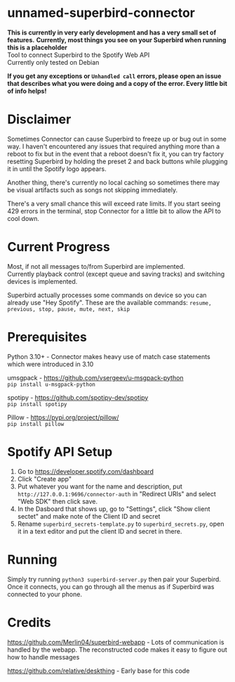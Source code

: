 # unnamed-superbird-connector
**This is currently in very early development and has a very small set of features.**
**Currently, most things you see on your Superbird when running this is a placeholder**  
Tool to connect Superbird to the Spotify Web API \
Currently only tested on Debian

**If you get any exceptions or `Unhandled call` errors, please open an issue that describes what you were doing and a copy of the error. Every little bit of info helps!**

# Disclaimer
Sometimes Connector can cause Superbird to freeze up or bug out in some way. I haven't encountered any issues that required anything more than a reboot to fix
but in the event that a reboot doesn't fix it, you can try factory resetting Superbird by holding the preset 2 and back buttons while plugging it in until the 
Spotify logo appears.

Another thing, there's currently no local caching so sometimes there may be visual artifacts such as songs not skipping immediately.

There's a very small chance this will exceed rate limits. If you start seeing 429 errors in the terminal, stop Connector for a little bit to allow the API to cool down.

# Current Progress
Most, if not all messages to/from Superbird are implemented.\
Currently playback control (except queue and saving tracks) and switching devices is implemented.

Superbird actually processes some commands on device so you can already use "Hey Spotify". These are the available commands:
`resume, previous, stop, pause, mute, next, skip`

# Prerequisites
Python 3.10+ - Connector makes heavy use of match case statements which were introduced in 3.10

umsgpack - https://github.com/vsergeev/u-msgpack-python \
`pip install u-msgpack-python`

spotipy - https://github.com/spotipy-dev/spotipy \
`pip install spotipy`

Pillow - https://pypi.org/project/pillow/ \
`pip install pillow`

# Spotify API Setup
1. Go to https://developer.spotify.com/dashboard
2. Click "Create app"
3. Put whatever you want for the name and description, put `http://127.0.0.1:9696/connector-auth` in "Redirect URIs" and select "Web SDK" then click save.
4. In the Dasboard that shows up, go to "Settings", click "Show client sectet" and make note of the Client ID and secret
5. Rename `superbird_secrets-template.py` to `superbird_secrets.py`, open it in a text editor and put the client ID and secret in there.

# Running
Simply try running `python3 superbird-server.py` then pair your Superbird. \
Once it connects, you can go through all the menus as if Superbird was connected to your phone.

# Credits
https://github.com/Merlin04/superbird-webapp - Lots of communication is handled by the webapp. The reconstructed code makes it easy to figure out how to handle messages

https://github.com/relative/deskthing - Early base for this code
